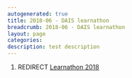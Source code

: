 ```yaml
---
autogenerated: true
title: 2018-06 - DAIS learnathon
breadcrumb: 2018-06 - DAIS learnathon
layout: page
categories: 
description: test description
---
```


1.  REDIRECT [Learnathon 2018](Learnathon_2018 )
